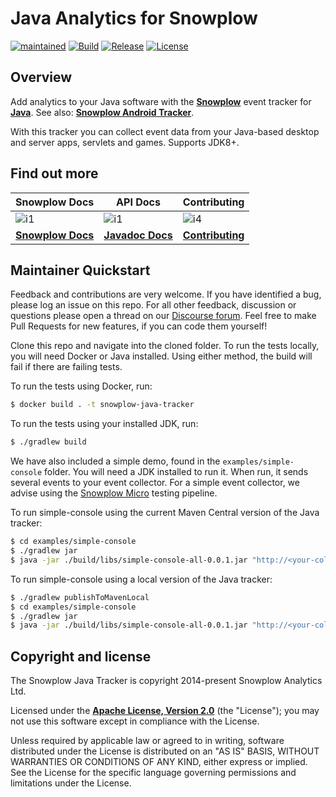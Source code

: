 # Java Analytics for Snowplow

[![maintained]][tracker-classification] [![Build][github-image]][github] [![Release][release-image]][releases] [![License][license-image]][license]

## Overview

Add analytics to your Java software with the **[Snowplow][snowplow]** event tracker for **[Java][java]**. See also: **[Snowplow Android Tracker][snowplow-android-tracker]**.

With this tracker you can collect event data from your Java-based desktop and server apps, servlets and games. Supports JDK8+.

## Find out more

| Snowplow Docs                 | API Docs | Contributing                      |
|-------------------------------|-----------|-----------------------------------|
| ![i1][techdocs-image]         | ![i1][techdocs-image] |  ![i4][contributing-image]         |
| **[Snowplow Docs][techdocs]** | **[Javadoc Docs][apidocs]** | **[Contributing](CONTRIBUTING.md)**  |

## Maintainer Quickstart

Feedback and contributions are very welcome. If you have identified a bug, please log an issue on this repo. For all other feedback, discussion or questions please open a thread on our [Discourse forum][forums]. Feel free to make Pull Requests for new features, if you can code them yourself!

Clone this repo and navigate into the cloned folder. To run the tests locally, you will need Docker or Java installed. Using either method, the build will fail if there are failing tests.  

To run the tests using Docker, run:

```bash
$ docker build . -t snowplow-java-tracker
```

To run the tests using your installed JDK, run:

```bash
$ ./gradlew build
```

We have also included a simple demo, found in the `examples/simple-console` folder. You will need a JDK installed to run it. When run, it sends several events to your event collector. For a simple event collector, we advise using the [Snowplow Micro][micro] testing pipeline.

To run simple-console using the current Maven Central version of the Java tracker:
```bash
$ cd examples/simple-console
$ ./gradlew jar
$ java -jar ./build/libs/simple-console-all-0.0.1.jar "http://<your-collector-domain>"
```

To run simple-console using a local version of the Java tracker:
```bash
$ ./gradlew publishToMavenLocal
$ cd examples/simple-console
$ ./gradlew jar
$ java -jar ./build/libs/simple-console-all-0.0.1.jar "http://<your-collector-domain>"
```

## Copyright and license

The Snowplow Java Tracker is copyright 2014-present Snowplow Analytics Ltd.

Licensed under the **[Apache License, Version 2.0][license]** (the "License");
you may not use this software except in compliance with the License.

Unless required by applicable law or agreed to in writing, software
distributed under the License is distributed on an "AS IS" BASIS,
WITHOUT WARRANTIES OR CONDITIONS OF ANY KIND, either express or implied.
See the License for the specific language governing permissions and
limitations under the License.

[github]: https://github.com/snowplow/snowplow-java-tracker/actions
[github-image]: https://github.com/snowplow/snowplow-java-tracker/workflows/Build/badge.svg

[release-image]: https://img.shields.io/github/release/snowplow/snowplow-java-tracker.svg?style=flat
[releases]: https://github.com/snowplow/snowplow-java-tracker/releases

[license-image]: https://img.shields.io/badge/license-Apache--2-blue.svg?style=flat
[license]: https://www.apache.org/licenses/LICENSE-2.0

[java]: http://www.java.com/en/

[snowplow]: http://snowplowanalytics.com
[forums]: https://discourse.snowplowanalytics.com/
[snowplow-android-tracker]: https://github.com/snowplow/snowplow-android-tracker/
[micro]: https://github.com/snowplow-incubator/snowplow-micro

[techdocs-image]: https://d3i6fms1cm1j0i.cloudfront.net/github/images/techdocs.png
[setup-image]: https://d3i6fms1cm1j0i.cloudfront.net/github/images/setup.png
[roadmap-image]: https://d3i6fms1cm1j0i.cloudfront.net/github/images/roadmap.png
[contributing-image]: https://d3i6fms1cm1j0i.cloudfront.net/github/images/contributing.png

[techdocs]: https://docs.snowplowanalytics.com/docs/collecting-data/collecting-from-own-applications/java-tracker/
[apidocs]: https://snowplow.github.io/snowplow-java-tracker/index.html?overview-summary.html

[tracker-classification]: https://docs.snowplowanalytics.com/docs/collecting-data/collecting-from-own-applications/tracker-maintenance-classification/
[maintained]: https://img.shields.io/static/v1?style=flat&label=Snowplow&message=Maintained&color=9e62dd&labelColor=9ba0aa&logo=data:image/png;base64,iVBORw0KGgoAAAANSUhEUgAAABAAAAAQCAMAAAAoLQ9TAAAAeFBMVEVMaXGXANeYANeXANZbAJmXANeUANSQAM+XANeMAMpaAJhZAJeZANiXANaXANaOAM2WANVnAKWXANZ9ALtmAKVaAJmXANZaAJlXAJZdAJxaAJlZAJdbAJlbAJmQAM+UANKZANhhAJ+EAL+BAL9oAKZnAKVjAKF1ALNBd8J1AAAAKHRSTlMAa1hWXyteBTQJIEwRgUh2JjJon21wcBgNfmc+JlOBQjwezWF2l5dXzkW3/wAAAHpJREFUeNokhQOCA1EAxTL85hi7dXv/E5YPCYBq5DeN4pcqV1XbtW/xTVMIMAZE0cBHEaZhBmIQwCFofeprPUHqjmD/+7peztd62dWQRkvrQayXkn01f/gWp2CrxfjY7rcZ5V7DEMDQgmEozFpZqLUYDsNwOqbnMLwPAJEwCopZxKttAAAAAElFTkSuQmCC

